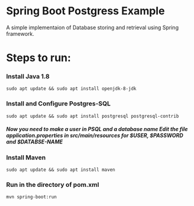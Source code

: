 # Spring Boot Postgress Example
A simple implementaion of Database storing and retrieval using Spring framework.

# Steps to run:

<h3>Install Java 1.8</h3>

```
sudo apt update && sudo apt install openjdk-8-jdk
``` 

<h3>Install and Configure Postgres-SQL</h3>

```
sudo apt update && sudo apt install postgresql postgresql-contrib
```

<h5>Now you need to make a user in PSQL and a database name
Edit the file application.properties in src/main/resources for $USER, $PASSWORD and $DATABSE-NAME</h5>

<h3>Install Maven</h3>

```
sudo apt update && sudo apt install maven 
```
<h3>Run in the directory of pom.xml</h3>

```
mvn spring-boot:run
```


